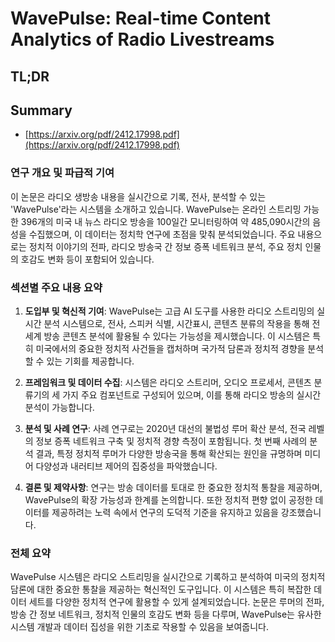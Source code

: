 # WavePulse: Real-time Content Analytics of Radio Livestreams
## TL;DR
## Summary
- [https://arxiv.org/pdf/2412.17998.pdf](https://arxiv.org/pdf/2412.17998.pdf)

### 연구 개요 및 파급적 기여

이 논문은 라디오 생방송 내용을 실시간으로 기록, 전사, 분석할 수 있는 'WavePulse'라는 시스템을 소개하고 있습니다. WavePulse는 온라인 스트리밍 가능한 396개의 미국 내 뉴스 라디오 방송을 100일간 모니터링하여 약 485,090시간의 음성을 수집했으며, 이 데이터는 정치학 연구에 초점을 맞춰 분석되었습니다. 주요 내용으로는 정치적 이야기의 전파, 라디오 방송국 간 정보 증폭 네트워크 분석, 주요 정치 인물의 호감도 변화 등이 포함되어 있습니다.

### 섹션별 주요 내용 요약

1. **도입부 및 혁신적 기여**: WavePulse는 고급 AI 도구를 사용한 라디오 스트리밍의 실시간 분석 시스템으로, 전사, 스피커 식별, 시간표시, 콘텐츠 분류의 작용을 통해 전 세계 방송 콘텐츠 분석에 활용될 수 있다는 가능성을 제시했습니다. 이 시스템은 특히 미국에서의 중요한 정치적 사건들을 캡처하며 국가적 담론과 정치적 경향을 분석할 수 있는 기회를 제공합니다.

2. **프레임워크 및 데이터 수집**: 시스템은 라디오 스트리머, 오디오 프로세서, 콘텐츠 분류기의 세 가지 주요 컴포넌트로 구성되어 있으며, 이를 통해 라디오 방송의 실시간 분석이 가능합니다.

3. **분석 및 사례 연구**: 사례 연구로는 2020년 대선의 불법성 루머 확산 분석, 전국 레벨의 정보 증폭 네트워크 구축 및 정치적 경향 측정이 포함됩니다. 첫 번째 사례의 분석 결과, 특정 정치적 루머가 다양한 방송국을 통해 확산되는 원인을 규명하며 미디어 다양성과 내러티브 제어의 집중성을 파악했습니다.

4. **결론 및 제약사항**: 연구는 방송 데이터를 토대로 한 중요한 정치적 통찰을 제공하며, WavePulse의 확장 가능성과 한계를 논의합니다. 또한 정치적 편향 없이 공정한 데이터를 제공하려는 노력 속에서 연구의 도덕적 기준을 유지하고 있음을 강조했습니다.

### 전체 요약

WavePulse 시스템은 라디오 스트리밍을 실시간으로 기록하고 분석하여 미국의 정치적 담론에 대한 중요한 통찰을 제공하는 혁신적인 도구입니다. 이 시스템은 특히 복잡한 데이터 세트를 다양한 정치적 연구에 활용할 수 있게 설계되었습니다. 논문은 루머의 전파, 방송 간 정보 네트워크, 정치적 인물의 호감도 변화 등을 다루며, WavePulse는 유사한 시스템 개발과 데이터 집성을 위한 기초로 작용할 수 있음을 보여줍니다.